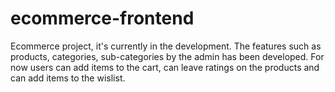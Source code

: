 # ecommerce-frontend

Ecommerce project, it's currently in the development. The features such as products, categories, sub-categories by the admin has been developed. For now users
can add items to the cart, can leave ratings on the products and can add items to the wislist.
